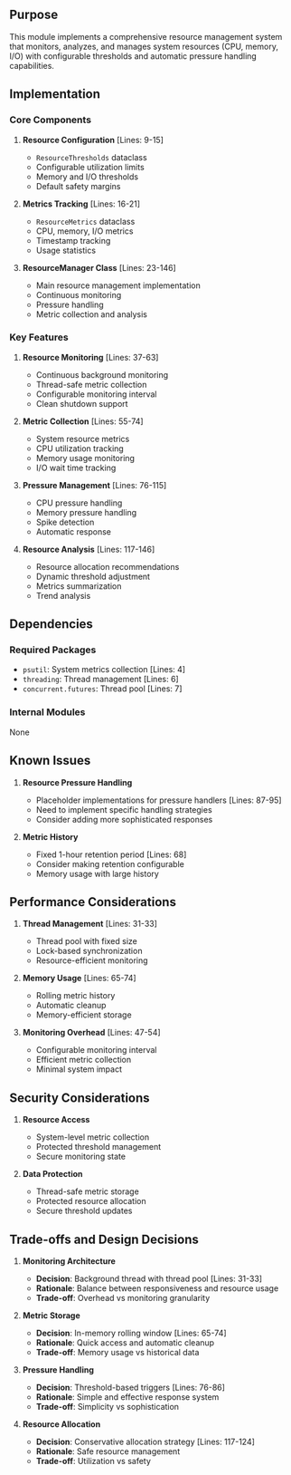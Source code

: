 ## Purpose

This module implements a comprehensive resource management system that monitors, analyzes, and manages system resources (CPU, memory, I/O) with configurable thresholds and automatic pressure handling capabilities.

## Implementation

### Core Components

1. **Resource Configuration** [Lines: 9-15]

   - `ResourceThresholds` dataclass
   - Configurable utilization limits
   - Memory and I/O thresholds
   - Default safety margins

2. **Metrics Tracking** [Lines: 16-21]

   - `ResourceMetrics` dataclass
   - CPU, memory, I/O metrics
   - Timestamp tracking
   - Usage statistics

3. **ResourceManager Class** [Lines: 23-146]
   - Main resource management implementation
   - Continuous monitoring
   - Pressure handling
   - Metric collection and analysis

### Key Features

1. **Resource Monitoring** [Lines: 37-63]

   - Continuous background monitoring
   - Thread-safe metric collection
   - Configurable monitoring interval
   - Clean shutdown support

2. **Metric Collection** [Lines: 55-74]

   - System resource metrics
   - CPU utilization tracking
   - Memory usage monitoring
   - I/O wait time tracking

3. **Pressure Management** [Lines: 76-115]

   - CPU pressure handling
   - Memory pressure handling
   - Spike detection
   - Automatic response

4. **Resource Analysis** [Lines: 117-146]
   - Resource allocation recommendations
   - Dynamic threshold adjustment
   - Metrics summarization
   - Trend analysis

## Dependencies

### Required Packages

- `psutil`: System metrics collection [Lines: 4]
- `threading`: Thread management [Lines: 6]
- `concurrent.futures`: Thread pool [Lines: 7]

### Internal Modules

None

## Known Issues

1. **Resource Pressure Handling**

   - Placeholder implementations for pressure handlers [Lines: 87-95]
   - Need to implement specific handling strategies
   - Consider adding more sophisticated responses

2. **Metric History**
   - Fixed 1-hour retention period [Lines: 68]
   - Consider making retention configurable
   - Memory usage with large history

## Performance Considerations

1. **Thread Management** [Lines: 31-33]

   - Thread pool with fixed size
   - Lock-based synchronization
   - Resource-efficient monitoring

2. **Memory Usage** [Lines: 65-74]

   - Rolling metric history
   - Automatic cleanup
   - Memory-efficient storage

3. **Monitoring Overhead** [Lines: 47-54]
   - Configurable monitoring interval
   - Efficient metric collection
   - Minimal system impact

## Security Considerations

1. **Resource Access**

   - System-level metric collection
   - Protected threshold management
   - Secure monitoring state

2. **Data Protection**
   - Thread-safe metric storage
   - Protected resource allocation
   - Secure threshold updates

## Trade-offs and Design Decisions

1. **Monitoring Architecture**

   - **Decision**: Background thread with thread pool [Lines: 31-33]
   - **Rationale**: Balance between responsiveness and resource usage
   - **Trade-off**: Overhead vs monitoring granularity

2. **Metric Storage**

   - **Decision**: In-memory rolling window [Lines: 65-74]
   - **Rationale**: Quick access and automatic cleanup
   - **Trade-off**: Memory usage vs historical data

3. **Pressure Handling**

   - **Decision**: Threshold-based triggers [Lines: 76-86]
   - **Rationale**: Simple and effective response system
   - **Trade-off**: Simplicity vs sophistication

4. **Resource Allocation**
   - **Decision**: Conservative allocation strategy [Lines: 117-124]
   - **Rationale**: Safe resource management
   - **Trade-off**: Utilization vs safety
